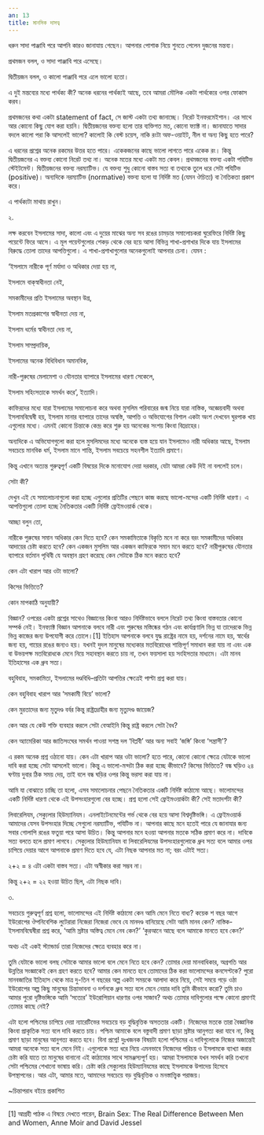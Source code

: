 ```yaml
---
an: 13
title: মানসিক দাসত্ব
---
```


ধরুন সাদা পাঞ্জাবি পরে আপনি কারও জানাযায় গেছেন। আপনার পোশাক নিয়ে শুনতে পেলেন দুজনের মন্তব্য।

প্রথমজন বলল, ও সাদা পাঞ্জাবি পরে এসেছে।

দ্বিতীয়জন বলল, ও কালো পাঞ্জাবি পরে এলে ভালো হতো।

এ দুই মন্তব্যের মধ্যে পার্থক্য কী? অনেক ধরনের পার্থক্যই আছে, তবে আমরা মৌলিক একটা পার্থক্যের ওপর ফোকাস করব।

প্রথমজনের কথা একটা statement of fact, সে জাস্ট একটা তথ্য জানাচ্ছে। নিরেট ইনফরমেইশান। এর সাথে আর কোনো কিছু যোগ করা হয়নি। দ্বিতীয়জনের বক্তব্য হলো তার ব্যক্তিগত মত, কোনো ফ্যাক্ট না। জানাযাতে সাদার বদলে কালো পরা কি আসলেই ভালো? কালোই কি বেস্ট চয়েস, নাকি রংটা অফ-ওয়াইট, নীল বা অন্য কিছু হতে পারে?

এ ধরনের প্রশ্নের অনেক রকমের উত্তর হতে পারে। একেকজনের কাছে ভালো লাগতে পারে একেক রং। কিন্তু দ্বিতীয়জনের এ বক্তব্য কোনো নিরেট তথ্য না। অনেক মতের মধ্যে একটা মত কেবল। প্রথমজনের বক্তব্য একটা পযিটিভ স্টেইটমেন্ট। দ্বিতীয়জনের বক্তব্য নরম্যাটিভ। যে বক্তব্য শুধু কোনো বাস্তব সত্য বা তথ্যকে তুলে ধরে সেটা পযিটিভ (positive)। অন্যদিকে নরম্যাটিভ (normative) বক্তব্য হলো যা নির্দিষ্ট মত (যেমন ঔচিত্য) বা নৈতিকতা প্রকাশ করে।

এ পার্থক্যটা মাথায় রাখুন।

২.

লক্ষ করবেন ইসলামের সাদা, কালো এবং এ দুয়ের মাঝের অন্য সব রঙের চামড়ার সমালোচকরা ঘুরেফিরে নির্দিষ্ট কিছু পয়েন্টে ফিরে আসে। এ মূল পয়েন্টগুলোর শেকড় থেকে বের হয়ে আসা বিভিন্ন শাখা-প্রশাখার দিকে যায় ইসলামের বিরুদ্ধে তোলা তাদের আপত্তিগুলো। এ শাখা-প্রশাখাগুলোর অনেকগুলোই আপনার চেনা। যেমন :

‘ইসলামে নারীকে পূর্ণ মর্যাদা ও অধিকার দেয়া হয় না,

ইসলামে বাক্‌স্বাধীনতা নেই,

সমকামীদের প্রতি ইসলামের অবস্থান উগ্র,

ইসলাম মতপ্রকাশের স্বাধীনতা দেয় না,

ইসলাম ধর্মের স্বাধীনতা দেয় না,

ইসলাম সাম্প্রদায়িক,

ইসলামের অনেক বিধিবিধান অমানবিক,

নারী-পুরুষের মেলামেশা ও যৌনতার ব্যাপারে ইসলামের ধারণা সেকেলে,

ইসলাম সহিংসতাকে সমর্থন করে’, ইত্যাদি।

কাফিরদের মধ্যে যারা ইসলামের সমালোচনা করে অথবা মুসলিম পরিবারের জন্ম নিয়ে যারা নাস্তিক, অজ্ঞেয়বাদী অথবা ইসলামবিদ্বেষী হয়, ইসলাম মানার ব্যাপারে তাদের অস্বস্তি, আপত্তি ও অভিযোগের বিশাল একটা অংশ দেখবেন ঘুরপাক খায় এগুলোর মধ্যে। এমনই কোনো চিন্তাকে কেন্দ্র করে শুরু হয় অনেকের সংশয় কিংবা বিদ্রোহের।

অন্যদিকে এ অভিযোগগুলো করা হলে মুসলিমদের মধ্যে অনেকে ব্যস্ত হয়ে যান ইসলামেও নারী অধিকার আছে, ইসলাম সবচেয়ে মানবিক ধর্ম, ইসলাম মানে শান্তি, ইসলাম সবচেয়ে সহনশীল ইত্যাদি প্রমাণে।

কিন্তু এখানে অত্যন্ত গুরুত্বপূর্ণ একটি বিষয়ের দিকে মনোযোগ দেয়া দরকার, যেটা আমরা কেউ দিই না বললেই চলে।

সেটা কী?

দেখুন এই যে সমালোচনাগুলো করা হচ্ছে এগুলোর প্রতিটির পেছনে কাজ করছে ভালো-মন্দের একটি নির্দিষ্ট ধারণা। এ আপত্তিগুলো তোলা হচ্ছে নৈতিকতার একটি নির্দিষ্ট ফ্রেইমওয়ার্ক থেকে।

আচ্ছা বলুন তো,

নারীকে পুরুষের সমান অধিকার কেন দিতে হবে? কেন সমকামিতাকে বিকৃতি মনে না করে বরং সমকামীদের অধিকার আদায়ের চেষ্টা করতে হবে? কেন একজন মুসলিম আর একজন কাফিরকে সমান মনে করতে হবে? নারীপুরুষের যৌনতার ব্যাপারে বর্তমান পৃথিবী যে অবস্থান গ্রহণ করেছে কেন সেটাকে ঠিক মনে করতে হবে?

কেন এটা খারাপ আর ওটা ভালো?

কিসের ভিত্তিতে?

কোন মাপকাঠি অনুযায়ী?

বিজ্ঞান? ওপরের একটা প্রশ্নের সাথেও বিজ্ঞানের কিংবা আরও নির্দিষ্টভাবে বললে নিরেট তথ্য কিংবা বাস্তবতার কোনো সম্পর্ক নেই। ইনফ্যাক্ট বিজ্ঞান আপনাকে বলবে নারী এবং পুরুষের মস্তিষ্কের গঠন এবং কার্যপ্রণালি ভিন্ন যা তাদেরকে ভিন্ন ভিন্ন কাজের জন্য উপযোগী করে তোলে।[1] ইতিহাস আপনাকে বলবে যুদ্ধ রাষ্ট্রের নামে হয়, দর্শনের নামে হয়, স্বার্থের জন্য হয়, গায়ের রঙের জন্যও হয়। যখনই দুদল মানুষের মধ্যেকার মতবিরোধের শান্তিপূর্ণ সমাধান করা যায় না এবং এক বা উভয়পক্ষ মতবিরোধকে মেনে নিয়ে সহাবস্থান করতে চায় না, তখন ফয়সালা হয় সংহিসতার মাধ্যমে। এটা মানব ইতিহাসের এক ধ্রুব সত্য।

বহুবিবাহ, সমকামিতা, ইসলামের দণ্ডবিধি–প্রতিটা আপত্তির ক্ষেত্রেই পাল্টা প্রশ্ন করা যায়।

কেন বহুবিবাহ খারাপ আর ‘সমকামী বিয়ে’ ভালো?

কেন মুরতাদের জন্য মৃতুদণ্ড বর্বর কিন্তু রাষ্ট্রদ্রোহীর জন্য মৃত্যুদণ্ড জায়েজ?

কেন আর যে কেউ শক্তি ব্যবহার করলে সেটা বেআইনি কিন্তু রাষ্ট্র করলে সেটা বৈধ?

কেন অ্যামেরিকা আর জাতিসংঘের সমর্থন পাওয়া সশস্ত্র দল ‘বিপ্লবী’ আর অন্য সবাই ‘জঙ্গি’ কিংবা ‘সন্ত্রাসী’?

এ রকম অনেক প্রশ্ন ওঠানো যায়। কেন এটা খারাপ আর ওটা ভালো? হতে পারে, কোনো কোনো ক্ষেত্রে যেটাকে ভালো দাবি করা হচ্ছে সেটা আসলেই ভালো। কিন্তু এ ভালো-মন্দটা ঠিক করা হচ্ছে কীভাবে? কিসের ভিত্তিতে? বন্ধ ঘড়িও ২৪ ঘণ্টায় দুবার ঠিক সময় দেয়, তাই বলে বন্ধ ঘড়ির ওপর কিন্তু ভরসা করা যায় না।

আমি যা বোঝাতে চাচ্ছি তা হলো, এসব সমালোচনার পেছনে নৈতিকতার একটি নির্দিষ্ট কাঠামো আছে। ভালোমন্দের একটি নির্দিষ্ট ধারণা থেকে এই উপসংহারগুলো বের হচ্ছে। প্রশ্ন হলো সেই ফ্রেইমওয়ার্কটা কী? সেই মতাদর্শটা কী?

লিবারেলিযম, সেক্যুলার হিউম্যানিযম। এনলাইটেনমেন্টের গর্ভ থেকে বের হয়ে আসা বিশ্বদৃষ্টিভঙ্গি। এ ফ্রেইমওয়ার্ক আমাদের যেসব উপসংহার দিচ্ছে সেগুলো নরম্যাটিভ, পযিটিভ না। আপনার কাছে মনে হতেই পারে যে জানাযার জন্য সবার গোলাপি রঙের ফতুয়া পরে আসা উচিত। কিন্তু আপনার মনে হওয়া আপনার মতকে সঠিক প্রমাণ করে না। দাবিকে সত্য বলতে হলে প্রমাণ লাগবে। সেক্যুলার হিউম্যানিযম বা লিবারেলিযমের উপসংহারগুলোকে ধ্রুব সত্য বলে আমার ওপর চাপিয়ে দেয়ার আগে আপনাকে প্রমাণ দিতে হবে যে, এটা নিছক আপনার মত না; বরং এটাই সত্য।

২+২ = ৪ এটা একটা বাস্তব সত্য। এটা অস্বীকার করা সম্ভব না।

কিন্তু ২+২ = ২২ হওয়া উচিত ছিল, এটা নিছক দাবি।

৩.

সবচেয়ে গুরুত্বপূর্ণ প্রশ্ন হলো, ভালোমন্দের এই নির্দিষ্ট কাঠামো কেন আমি মেনে নিতে বাধ্য? কয়েক শ বছর আগে ইউরোপের ঔপনিবেশিক লুটেরারা নিজেরা নিজেরা ভেবে যে মানদণ্ড বানিয়েছে সেটা আমি মানব কেন? নাস্তিক-ইসলামবিদ্বেষীরা প্রশ্ন করে, ‘আমি স্রষ্টার অস্তিত্ব মেনে নেব কেন?’ ‘কুরআনে আছে বলে আমাকে মানতে হবে কেন?’

অথচ এই একই স্ট্যান্ডার্ড তারা নিজেদের ক্ষেত্রে ব্যবহার করে না।

তুমি যেটাকে ভালো বলছ সেটাকে আমার ভালো বলে মেনে নিতে হবে কেন? তোমার দেয়া মানবাধিকার, অগ্রগতি আর উন্নতির সংজ্ঞাকেই কেন গ্রহণ করতে হবে? আমার কেন মানতে হবে তোমাদের ঠিক করা ভালোমন্দের কনসেপ্টকে? পুরো মানবজাতির ইতিহাস থেকে মাত্র দু-তিন শ বছরের অল্প একটা সময়কে আলাদা করে নিয়ে, সেই সময়ে গড়ে ওঠা ইউরোপের অল্প কিছু মানুষের চিন্তাভাবনা ও দর্শনকে ধ্রুব সত্য বলে মেনে নেয়ার দাবি তুমি কীভাবে করো? তুমি চাও আমার পুরো দৃষ্টিভঙ্গিকে আমি ‘সত্যের’ ইউরোপিয়ান ধারণার ওপর সাজাব? অথচ তোমার দাবিগুলোর পক্ষে কোনো প্রমাণই তোমার কাছে নেই?

এটা হলো পশ্চিমের চাপিয়ে দেয়া ন্যারেটিভের সবচেয়ে বড় বুদ্ধিবৃত্তিক অসততার একটি। নিজেদের মতকে তারা বৈজ্ঞানিক কিংবা প্রাকৃতিক সত্য বলে দাবি করতে চায়। পশ্চিম আমাকে বলে বস্তুবাদী প্রমাণ ছাড়া স্রষ্টার আনুগত্য করা যাবে না, কিন্তু প্রমাণ ছাড়া মানুষের আনুগত্য করতে হবে। বিনা প্রশ্নে! দুঃখজনক বিষয়টা হলো পশ্চিমের এ দাবিগুলোকে নিজের অজান্তেই আমরা অনেকে সত্য বলে মেনে নিই। এগুলোকে সত্য ধরে নিয়ে এমনভাবে নিজেদের পরিচয় ও ইসলামকে ব্যাখ্যা করার চেষ্টা করি যাতে তা মানুষের বানানো এই কাঠামোর সাথে সামঞ্জস্যপূর্ণ হয়। আমরা ইসলামকে যখন সমর্থন করি তখনো সেটা পশ্চিমের শেখানো ভাষায় করি। চেষ্টা করি সেক্যুলার হিউম্যানিযমের কাছে ইসলামকে উপাদেয় হিসেবে উপস্থাপনের। আর এটা, আমার মতে, আমাদের সবচেয়ে বড় বুদ্ধিবৃত্তিক ও মনস্তাত্ত্বিক পরাজয়।

~চিন্তাপরাধ বইয়ে প্রকাশিত

* * *
[1] আগ্রহী পাঠক এ বিষয়ে দেখতে পারেন, Brain Sex: The Real Difference Between Men and Women, Anne Moir and David Jessel